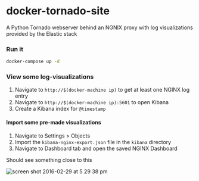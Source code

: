 # docker-tornado-site
A Python Tornado webserver behind an NGNIX proxy with log visualizations provided by the Elastic stack

### Run it

```sh 
docker-compose up -d
```

### View some log-visualizations

  1. Navigate to `http://$(docker-machine ip)` to get at least one NGINX log entry
  2. Navigate to `http://$(docker-machine ip):5601` to open Kibana
  3. Create a Kibana index for `@timestamp`
  
#### Import some pre-made visualizations
  
  1. Navigate to Settings > Objects
  2. Import the `kibana-nginx-export.json` file in the `kibana` directory
  3. Navigate to Dashboard tab and open the saved NGINX Dashboard

Should see something close to this 

![screen shot 2016-02-29 at 5 29 38 pm](https://cloud.githubusercontent.com/assets/1930631/13412609/251ed9b2-df0a-11e5-82e9-ddcf2098f2bb.png)
